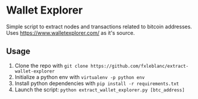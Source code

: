 # Wallet Explorer
Simple script to extract nodes and transactions related to bitcoin addresses. Uses https://www.walletexplorer.com/ as it's source.

## Usage

1. Clone the repo with `git clone https://github.com/fxleblanc/extract-wallet-explorer`
2. Initialize a python env with `virtualenv -p python env`
3. Install python dependencies with `pip install -r requirements.txt`
4. Launch the script: `python extract_wallet_explorer.py [btc_address]`
